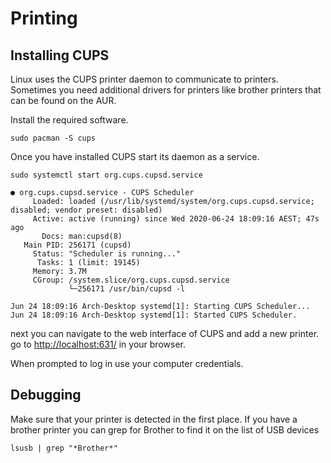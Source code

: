 # Printing

## Installing CUPS

Linux uses the CUPS printer daemon to communicate to printers. Sometimes you need additional drivers for printers like brother printers that can be found on the AUR.

Install the required software.

```none
sudo pacman -S cups
```

Once you have installed CUPS start its daemon as a service.

```none
sudo systemctl start org.cups.cupsd.service
```

```output
● org.cups.cupsd.service - CUPS Scheduler
     Loaded: loaded (/usr/lib/systemd/system/org.cups.cupsd.service; disabled; vendor preset: disabled)
     Active: active (running) since Wed 2020-06-24 18:09:16 AEST; 47s ago
       Docs: man:cupsd(8)
   Main PID: 256171 (cupsd)
     Status: "Scheduler is running..."
      Tasks: 1 (limit: 19145)
     Memory: 3.7M
     CGroup: /system.slice/org.cups.cupsd.service
             └─256171 /usr/bin/cupsd -l

Jun 24 18:09:16 Arch-Desktop systemd[1]: Starting CUPS Scheduler...
Jun 24 18:09:16 Arch-Desktop systemd[1]: Started CUPS Scheduler.
```

next you can navigate to the web interface of CUPS and add a new printer. go to [http://localhost:631/](http://localhost:631/) in your browser.

When prompted to log in use your computer credentials.

## Debugging

Make sure that your printer is detected in the first place. If you have a brother printer you can grep for Brother to find it on the list of USB devices

```none
lsusb | grep "*Brother*"
```
